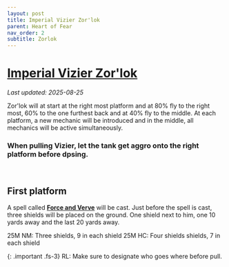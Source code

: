 ```yaml
---
layout: post
title: Imperial Vizier Zor'lok
parent: Heart of Fear
nav_order: 2
subtitle: Zorlok
---
```


# [Imperial Vizier Zor'lok](https://www.wowhead.com/mop-classic/npc=62980/imperial-vizier-zorlok)
*Last updated: 2025-08-25*

Zor'lok will at start at the right most platform and at 80% fly to the right most, 60% to the one furthest back and at 40% fly to the middle.
At each platform, a new mechanic will be introduced and in the middle, all mechanics will be active simultaneously.

### When pulling Vizier, let the tank get aggro onto the right platform before dpsing.
<br>

## First platform

A spell called [**Force and Verve**](https://www.wowhead.com/spell=122718/force-and-verve) will be cast. Just before the spell is cast, three shields will be placed on the ground.
One shield next to him, one 10 yards away and the last 20 yards away.

25M NM: Three shields, 9 in each shield
25M HC: Four shields shields, 7 in each shield

{: .important .fs-3}
RL: Make sure to designate who goes where before pull.
